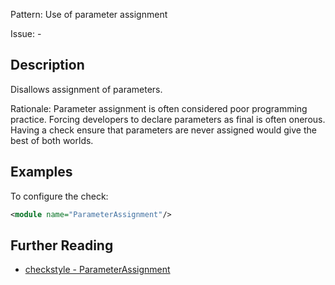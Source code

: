 Pattern: Use of parameter assignment

Issue: -

## Description

Disallows assignment of parameters.

Rationale: Parameter assignment is often considered poor programming practice. Forcing developers to declare parameters as final is often onerous. Having a check ensure that parameters are never assigned would give the best of both worlds. 

## Examples

To configure the check: 


```xml
<module name="ParameterAssignment"/>
```

## Further Reading

* [checkstyle - ParameterAssignment](https://checkstyle.sourceforge.io/checks/coding/parameterassignment.html#ParameterAssignment)
